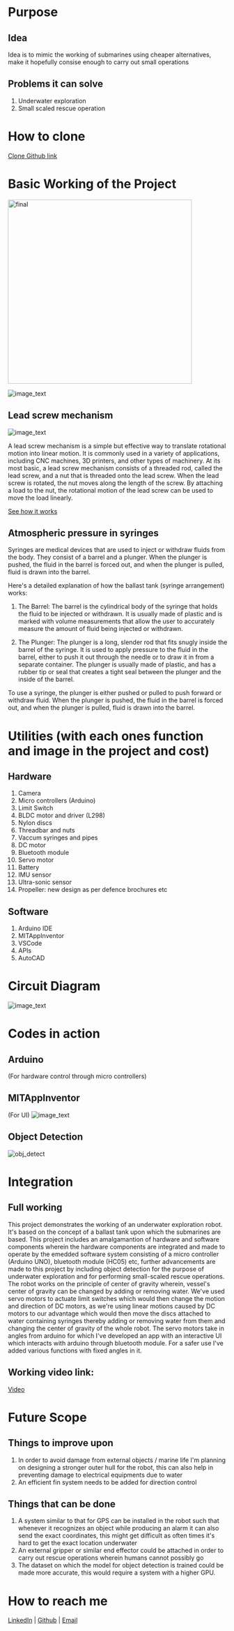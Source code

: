# Purpose  
  ## Idea
  Idea is to mimic the working of submarines using cheaper alternatives, make it hopefully consise enough to carry out small operations

  ## Problems it can solve
  1. Underwater exploration
  2. Small scaled rescue operation      
# How to clone
   [Clone Github link](https://github.com/soumya530G/underwaterexploration.git) 

# Basic Working of the Project  



<img width="422" alt="final" src="https://github.com/soumya530G/underwaterexploration/assets/78527655/8e152a95-83b1-4131-8d10-9005ce780acc">


  ![image_text]([Media\final.png](https://github.com/soumya530G/underwaterexploration/blob/master/obj_code/Media/final.png) "final model")
  ## Lead screw mechanism
  ![image_text]([Media\lead_screw2.jpg](https://github.com/soumya530G/underwaterexploration/blob/master/obj_code/Media/lead_screw2.jpg) "lead screw mechanism")

A lead screw mechanism is a simple but effective way to translate rotational motion into linear motion. It is commonly used in a variety of applications, including CNC machines, 3D printers, and other types of machinery.
At its most basic, a lead screw mechanism consists of a threaded rod, called the lead screw, and a nut that is threaded onto the lead screw. When the lead screw is rotated, the nut moves along the length of the screw. By attaching a load to the nut, the rotational motion of the lead screw can be used to move the load linearly.

[See how it works]([Media\leadscrew.mp4](https://github.com/soumya530G/underwaterexploration/blob/master/obj_code/Media/leadscrew.mp4))
  ## Atmospheric pressure in syringes

Syringes are medical devices that are used to inject or withdraw fluids from the   body. They consist of a barrel and a plunger. When the plunger is pushed, the fluid in the barrel is forced out, and when the plunger is pulled, fluid is drawn into the barrel.

Here's a detailed explanation of how the ballast tank (syringe arrangement) works:

1. The Barrel: The barrel is the cylindrical body of the syringe that holds the fluid to be injected or withdrawn. It is usually made of plastic and is marked with volume measurements that allow the user to accurately measure the amount of fluid being injected or withdrawn.

2. The Plunger: The plunger is a long, slender rod that fits snugly inside the barrel of the syringe. It is used to apply pressure to the fluid in the barrel, either to push it out through the needle or to draw it in from a separate container. The plunger is usually made of plastic, and has a rubber tip or seal that creates a tight seal between the plunger and the inside of the barrel.

To use a syringe, the plunger is either pushed or pulled to push forward or withdraw fluid. When the plunger is pushed, the fluid in the barrel is forced out, and when the plunger is pulled, fluid is drawn into the barrel.

# Utilities (with each ones function and image in the project and cost)
  ## Hardware
   1. Camera
   2. Micro controllers (Arduino)
   3. Limit Switch
   4. BLDC motor and driver (L298)
   5. Nylon discs
   6. Threadbar and nuts
   7. Vaccum syringes and pipes
   8. DC motor
   9. Bluetooth module
   10. Servo motor
   11. Battery
   12. IMU sensor
   13. Ultra-sonic sensor
   14. Propeller: new design as per defence brochures etc

   ## Software  
   1. Arduino IDE
   2. MITAppInventor
   3. VSCode
   4. APIs
   5. AutoCAD    

# Circuit Diagram      
  ![image_text]([Media\circuit_proteus.png](https://github.com/soumya530G/underwaterexploration/blob/master/obj_code/Media/circuit_proteus.png) "circuit")  

# Codes in action
  ## Arduino
  (For hardware control through micro controllers)
  ## MITAppInventor
  (For UI) ![image_text]([Media\ui.png](https://github.com/soumya530G/underwaterexploration/blob/master/obj_code/Media/ui.png) "UI")
  ## Object Detection
  ![obj_detect]([Media\obj.png](https://github.com/soumya530G/underwaterexploration/blob/master/obj_code/Media/obj.png))


# Integration
  ## Full working
This project demonstrates the working of an underwater exploration robot. It's based on the concept of a ballast tank upon which the submarines are based. This project includes an amalgamantion of hardware and software components wherein the hardware components are integrated and made to operate by the emedded software system consisting of a micro controller (Arduino UNO), bluetooth module (HC05) etc, further advancements are made to this project by including object detection for the purpose of underwater exploration and for performing small-scaled rescue operations.
The robot works on the principle of center of gravity wherein, vessel's center of gravity can be changed by adding or removing water. We've used servo motors to actuate limit switches which would then change the motion and direction of DC motors, as we're using linear motions caused by DC motors to our advantage which would then move the discs attached to water containing syringes thereby adding or removing water from them and changing the center of gravity of the whole robot. The servo motors take in angles from arduino for which I've developed an app with an interactive UI which interacts with arduino through bluetooth module. For a safer use I've added various functions with fixed angles in it.

  ## Working video link:
[Video](https://github.com/soumya530G/underwaterexploration/blob/master/obj_code/Media/VIDEO-2023-04-26-17-41-25.mp4)

# Future Scope
  ## Things to improve upon
   1. In order to avoid damage from external objects / marine life I'm planning on designing a stronger outer hull for the robot, this can also help in preventing damage to electrical equipments due to water
   2. An efficient fin system needs to be added for direction control

  ## Things that can be done
   1. A system similar to that for GPS can be installed in the robot such that whenever it recognizes an object while producing an alarm it can also send the exact coordinates, this might get difficult as often times it's hard to get the exact location underwater
   2. An external gripper or similar end effector could be attached in order to carry out rescue operations wherein humans cannot possibly go
   3. The dataset on which the model for object detection is trained could be made more accurate, this would require a system with a higher GPU.

# How to reach me
[LinkedIn](https://www.linkedin.com/in/soumyagupta8/) | [Github](https://github.com/soumya530G) | [Email](soumyamns002@gmail.com)
